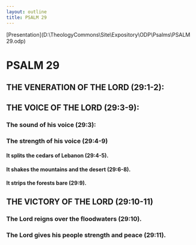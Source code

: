 ```yaml
---
layout: outline
title: PSALM 29
---
```

[Presentation](D:\TheologyCommons\Site\Expository\ODP\Psalms\PSALM 29.odp)
# PSALM 29 
## THE VENERATION OF THE LORD (29:1-2): 
## THE VOICE OF THE LORD (29:3-9): 
###  The sound of his voice (29:3): 
###  The strength of his voice (29:4-9) 
####  It splits the cedars of Lebanon (29:4-5). 
####  It shakes the mountains and the desert (29:6-8). 
####  It strips the forests bare (29:9). 
## THE VICTORY OF THE LORD (29:10-11) 
###  The Lord reigns over the floodwaters (29:10). 
###  The Lord gives his people strength and peace (29:11). 
